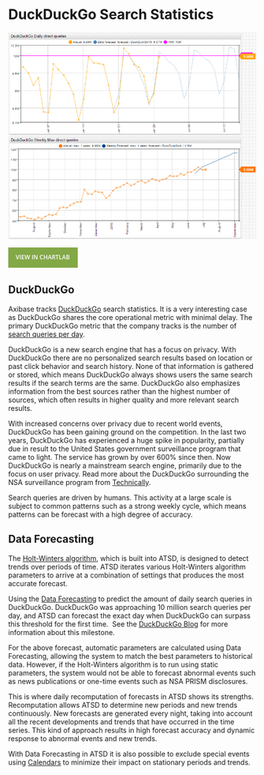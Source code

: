 # DuckDuckGo Search Statistics

![](./images/portal_ddg_final.png)

[![](./images/button.png)](https://apps.axibase.com/chartlab/e8635882/7/)

## DuckDuckGo

Axibase tracks [DuckDuckGo](https://duckduckgo.com/) search statistics. It is a very interesting case as DuckDuckGo shares the core operational metric with minimal delay. The primary DuckDuckGo metric that the company tracks is the number of [search queries per day](https://duckduckgo.com/traffic.html).

DuckDuckGo is a new search engine that has a focus on privacy. With DuckDuckGo there are no personalized search results based on location or past click behavior and search history. None of that information is gathered or stored, which means DuckDuckGo always shows users the same search results if the search terms are the same. DuckDuckGo also emphasizes information from the best sources rather than the highest number of sources, which often results in higher quality and more relevant search results.

With increased concerns over privacy due to recent world events, DuckDuckGo has been gaining ground on the competition. In the last two years, DuckDuckGo has experienced a huge spike in popularity, partially due in result to the United States government surveillance program that came to light. The service has grown by over 600% since then. Now DuckDuckGo is nearly a mainstream search engine, primarily due to the focus on user privacy. Read more about the DuckDuckGo surrounding the NSA surveillance program from [Technically](http://technical.ly/philly/2015/06/16/duckduckgo-cnbc/).

Search queries are driven by humans. This activity at a large scale is subject to common patterns such as a strong weekly cycle, which means patterns can be forecast with a high degree of accuracy.

## Data Forecasting

The [Holt-Winters algorithm](https://axibase.com/docs/atsd/forecasting/calendar_exceptions_testing.html#settings-3), which is built into ATSD, is designed to detect trends over periods of time. ATSD iterates various Holt-Winters algorithm parameters to arrive at a combination of settings that produces the most accurate forecast.

Using the [Data Forecasting](https://axibase.com/docs/atsd/forecasting/) to predict the amount of daily search queries in DuckDuckGo. DuckDuckGo was approaching 10 million search queries per day, and ATSD can forecast the exact day when DuckDuckGo can surpass this threshold for the first time.  See the [DuckDuckGo Blog](https://duck.co/blog/post/176/-why-duckduckgo-is-giving-away-shirts) for more information about this milestone.

For the above forecast, automatic parameters are calculated using Data Forecasting, allowing the system to match the best parameters to historical data. However, if the Holt-Winters algorithm is to run using static parameters, the system would not be able to forecast abnormal events such as news publications or one-time events such as NSA PRISM disclosures.

This is where daily recomputation of forecasts in ATSD shows its strengths. Recomputation allows ATSD to determine new periods and new trends continuously. New forecasts are generated every night, taking into account all the recent developments and trends that have occurred in the time series. This kind of approach results in high forecast accuracy and dynamic response to abnormal events and new trends.

With Data Forecasting in ATSD it is also possible to exclude special events using [Calendars](https://axibase.com/docs/atsd/forecasting/calendar_exceptions_testing.html#calendar) to minimize their impact on stationary periods and trends.

